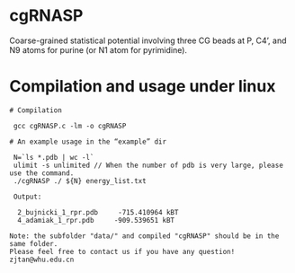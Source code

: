 # cgRNASP

Coarse-grained statistical potential involving three CG beads at P, C4’, and N9 atoms for purine (or N1 atom for pyrimidine).

# Compilation and usage under linux

```
# Compilation

 gcc cgRNASP.c -lm -o cgRNASP

# An example usage in the “example” dir

 N=`ls *.pdb | wc -l`
 ulimit -s unlimited // When the number of pdb is very large, please use the command.
 ./cgRNASP ./ ${N} energy_list.txt

 Output:
   
  2_bujnicki_1_rpr.pdb     -715.410964 kBT
  4_adamiak_1_rpr.pdb     -909.539651 kBT

Note: the subfolder "data/" and compiled "cgRNASP" should be in the same folder.
Please feel free to contact us if you have any question! zjtan@whu.edu.cn
```

